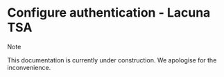 ﻿# Configure authentication - Lacuna TSA

> [!NOTE]
> This documentation is currently under construction. We apologise for the inconvenience.

<!-- TODO -->
